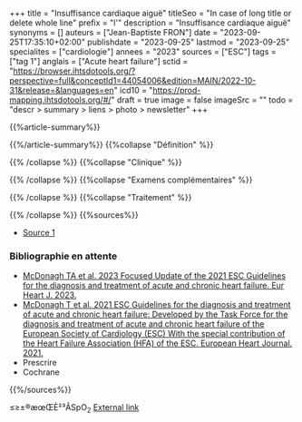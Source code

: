 +++
title = "Insuffisance cardiaque aiguë"
titleSeo = "In case of long title or delete whole line"
prefix = "l'"
description = "Insuffisance cardiaque aiguë"
synonyms = []
auteurs = ["Jean-Baptiste FRON"]
date = "2023-09-25T17:35:10+02:00"
publishdate = "2023-09-25"
lastmod = "2023-09-25"
specialites = ["cardiologie"]
annees = "2023"
sources = ["ESC"]
tags = ["tag 1"]
anglais = ["Acute heart failure"]
sctid = "https://browser.ihtsdotools.org/?perspective=full&conceptId1=44054006&edition=MAIN/2022-10-31&release=&languages=en"
icd10 = "https://prod-mapping.ihtsdotools.org/#/"
draft = true
image = false
imageSrc = ""
todo = "descr > summary > liens > photo > newsletter"
+++

{{%article-summary%}}



{{%/article-summary%}}
{{%collapse "Définition" %}}



{{% /collapse %}}
{{%collapse "Clinique" %}}


{{% /collapse %}}
{{%collapse "Examens complémentaires" %}}


{{% /collapse %}}
{{%collapse "Traitement" %}}


{{% /collapse %}}
{{%sources%}}

- [Source 1](URL)

### Bibliographie en attente

- [McDonagh TA et al. 2023 Focused Update of the 2021 ESC Guidelines for the diagnosis and treatment of acute and chronic heart failure. Eur Heart J. 2023.](https://academic.oup.com/eurheartj/advance-article/doi/10.1093/eurheartj/ehad195/7246292)
- [McDonagh T et al. 2021 ESC Guidelines for the diagnosis and treatment of acute and chronic heart failure: Developed by the Task Force for the diagnosis and treatment of acute and chronic heart failure of the European Society of Cardiology (ESC) With the special contribution of the Heart Failure Association (HFA) of the ESC. European Heart Journal. 2021.](https://doi.org/10.1093/eurheartj/ehab368)
- Prescrire
- Cochrane

{{%/sources%}}

≤≥±®æœŒÈ²³ÂSpO<sub>2</sub>
[External link](https://discourse.gohugo.io/ "{rel='nofollow'}")
